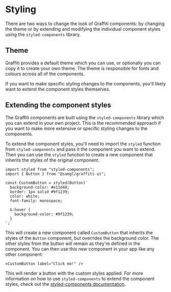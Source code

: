 # Styling

There are two ways to change the look of Graffiti components: by changing the theme or by extending and modifying the individual component styles using the `styled-components` library.

## Theme

Graffiti provides a default theme which you can use, or optionally you can copy it to create your own theme. The theme is responsible for fonts and colours across all of the components.

If you want to make specific styling changes to the components, you'll likely want to extend the component styles themselves.

## Extending the component styles

The Graffiti components are built using the `styled-components` library which you can extend in your own project. This is the recommended approach if you want to make more extensive or specific styling changes to the components.

To extend the component styles, you'll need to import the `styled` function from `styled-components` and pass it the component you want to extend. Then you can use the `styled` function to create a new component that inherits the styles of the original component.

```tsx
import styled from "styled-components";
import { Button } from "@samgl/graffiti-ui";

const CustomButton = styled(Button)`
  background-color: #e11d48;
  border: 1px solid #9f1239;
  color: white;
  font-family: monospace;

  &:hover {
    background-color: #9f1239;
  }
`;
```

This will create a new component called `CustomButton` that inherits the styles of the `Button` component, but overrides the background color. The other styles from the button will remain as they're defined in the component. You can then use this new component in your app like any other component:

```tsx
<CustomButton label="Click me!" />
```

This will render a button with the custom styles applied. For more information on how to use `styled-components` to extend the component styles, check out the [styled-components documentation](https://styled-components.com/docs/basics#extending-styles).
